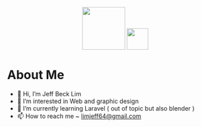 <div id="header" align="center">
  <img src="https://cdna.artstation.com/p/assets/images/images/020/833/710/original/francesco-montibello-gandalf-1.gif?1569345311" width="100"/>
  <img src="[https://thumbs.gfycat.com/BlaringAdeptAyeaye-max-1mb.gif](https://i.giphy.com/media/1APhKdqZy7DzZMUjpj/giphy.webp)" width="50" height="50"/>
</div>
 
 # About Me
 
- 👋 Hi, I’m Jeff Beck Lim
- 👀 I’m interested in Web and graphic design
- 🌱 I’m currently learning Laravel ( out of topic but also blender ) 
- 📫 How to reach me ~ limjeff64@gmail.com

<!---
JeffBeckLim/JeffBeckLim is a ✨ special ✨ repository because its `README.md` (this file) appears on your GitHub profile.
You can click the Preview link to take a look at your changes.
--->
